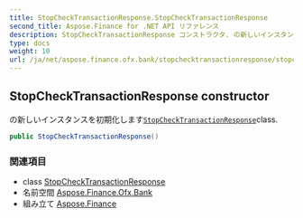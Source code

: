 ```yaml
---
title: StopCheckTransactionResponse.StopCheckTransactionResponse
second_title: Aspose.Finance for .NET API リファレンス
description: StopCheckTransactionResponse コンストラクタ. の新しいインスタンスを初期化しますStopCheckTransactionResponseclass.
type: docs
weight: 10
url: /ja/net/aspose.finance.ofx.bank/stopchecktransactionresponse/stopchecktransactionresponse/
---
```

## StopCheckTransactionResponse constructor

の新しいインスタンスを初期化します[`StopCheckTransactionResponse`](../)class.

```csharp
public StopCheckTransactionResponse()
```

### 関連項目

* class [StopCheckTransactionResponse](../)
* 名前空間 [Aspose.Finance.Ofx.Bank](../../stopchecktransactionresponse/)
* 組み立て [Aspose.Finance](../../../)


